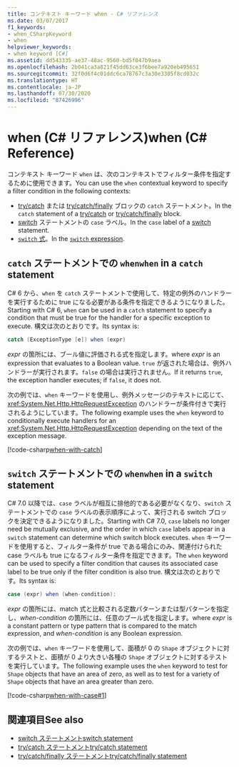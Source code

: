```yaml
---
title: コンテキスト キーワード when - C# リファレンス
ms.date: 03/07/2017
f1_keywords:
- when_CSharpKeyword
- when
helpviewer_keywords:
- when keyword [C#]
ms.assetid: dd543335-ae37-48ac-9560-bd5f047b9aea
ms.openlocfilehash: 2b041ca3a821f45dd63ce3f6bee7a920eb495651
ms.sourcegitcommit: 32f0d6f4c01ddc6ca78767c3a30e3305f8cd032c
ms.translationtype: HT
ms.contentlocale: ja-JP
ms.lasthandoff: 07/30/2020
ms.locfileid: "87426996"
---
```

# <a name="when-c-reference"></a><span data-ttu-id="c127e-102">when (C# リファレンス)</span><span class="sxs-lookup"><span data-stu-id="c127e-102">when (C# Reference)</span></span>

<span data-ttu-id="c127e-103">コンテキスト キーワード `when` は、次のコンテキストでフィルター条件を指定するために使用できます。</span><span class="sxs-lookup"><span data-stu-id="c127e-103">You can use the `when` contextual keyword to specify a filter condition in the following contexts:</span></span>

- <span data-ttu-id="c127e-104">[try/catch](try-catch.md) または [try/catch/finally](try-catch-finally.md) ブロックの `catch` ステートメント。</span><span class="sxs-lookup"><span data-stu-id="c127e-104">In the `catch` statement of a [try/catch](try-catch.md) or [try/catch/finally](try-catch-finally.md) block.</span></span>
- <span data-ttu-id="c127e-105">[switch](switch.md) ステートメントの `case` ラベル。</span><span class="sxs-lookup"><span data-stu-id="c127e-105">In the `case` label of a [switch](switch.md) statement.</span></span>
- <span data-ttu-id="c127e-106">[`switch` 式](../operators/switch-expression.md)。</span><span class="sxs-lookup"><span data-stu-id="c127e-106">In the [`switch` expression](../operators/switch-expression.md).</span></span>

## <a name="when-in-a-catch-statement"></a><span data-ttu-id="c127e-107">`catch` ステートメントでの `when`</span><span class="sxs-lookup"><span data-stu-id="c127e-107">`when` in a `catch` statement</span></span>

<span data-ttu-id="c127e-108">C# 6 から、`when` を `catch` ステートメントで使用して、特定の例外のハンドラーを実行するために true になる必要がある条件を指定できるようになりました。</span><span class="sxs-lookup"><span data-stu-id="c127e-108">Starting with C# 6, `when` can be used in a `catch` statement to specify a condition that must be true for the handler for a specific exception to execute.</span></span> <span data-ttu-id="c127e-109">構文は次のとおりです。</span><span class="sxs-lookup"><span data-stu-id="c127e-109">Its syntax is:</span></span>

```csharp
catch (ExceptionType [e]) when (expr)
```

<span data-ttu-id="c127e-110">*expr* の箇所には、ブール値に評価される式を指定します。</span><span class="sxs-lookup"><span data-stu-id="c127e-110">where *expr* is an expression that evaluates to a Boolean value.</span></span> <span data-ttu-id="c127e-111">`true` が返された場合は、例外ハンドラーが実行されます。`false` の場合は実行されません。</span><span class="sxs-lookup"><span data-stu-id="c127e-111">If it returns `true`, the exception handler executes; if `false`, it does not.</span></span>

<span data-ttu-id="c127e-112">次の例では、`when` キーワードを使用し、例外メッセージのテキストに応じて、<xref:System.Net.Http.HttpRequestException> のハンドラーが条件付きで実行されるようにしています。</span><span class="sxs-lookup"><span data-stu-id="c127e-112">The following example uses the `when` keyword to conditionally execute handlers for an <xref:System.Net.Http.HttpRequestException> depending on the text of the exception message.</span></span>

[!code-csharp[when-with-catch](~/samples/snippets/csharp/language-reference/keywords/when/catch.cs)]

## <a name="when-in-a-switch-statement"></a><span data-ttu-id="c127e-113">`switch` ステートメントでの `when`</span><span class="sxs-lookup"><span data-stu-id="c127e-113">`when` in a `switch` statement</span></span>

<span data-ttu-id="c127e-114">C# 7.0 以降では、`case` ラベルが相互に排他的である必要がなくなり、`switch` ステートメントでの `case` ラベルの表示順序によって、実行される switch ブロックを決定できるようになりました。</span><span class="sxs-lookup"><span data-stu-id="c127e-114">Starting with C# 7.0, `case` labels no longer need be mutually exclusive, and the order in which `case` labels appear in a `switch` statement can determine which switch block executes.</span></span> <span data-ttu-id="c127e-115">`when` キーワードを使用すると、フィルター条件が true である場合にのみ、関連付けられた case ラベルも true になるフィルター条件を指定できます。</span><span class="sxs-lookup"><span data-stu-id="c127e-115">The `when` keyword can be used to specify a filter condition that causes its associated case label to be true only if the filter condition is also true.</span></span> <span data-ttu-id="c127e-116">構文は次のとおりです。</span><span class="sxs-lookup"><span data-stu-id="c127e-116">Its syntax is:</span></span>

```csharp
case (expr) when (when-condition):
```

<span data-ttu-id="c127e-117">*expr* の箇所には、match 式と比較される定数パターンまたは型パターンを指定し、*when-condition* の箇所には、任意のブール式を指定します。</span><span class="sxs-lookup"><span data-stu-id="c127e-117">where *expr* is a constant pattern or type pattern that is compared to the match expression, and *when-condition* is any Boolean expression.</span></span>

<span data-ttu-id="c127e-118">次の例では、`when` キーワードを使用して、面積が 0 の `Shape` オブジェクトに対するテストと、面積が 0 より大きい各種の `Shape` オブジェクトに対するテストを実行しています。</span><span class="sxs-lookup"><span data-stu-id="c127e-118">The following example uses the `when` keyword to test for `Shape` objects that have an area of zero, as well as to test for a variety of `Shape` objects that have an area greater than zero.</span></span>

[!code-csharp[when-with-case#1](~/samples/snippets/csharp/language-reference/keywords/when/when.cs#1)]

## <a name="see-also"></a><span data-ttu-id="c127e-119">関連項目</span><span class="sxs-lookup"><span data-stu-id="c127e-119">See also</span></span>

- [<span data-ttu-id="c127e-120">switch ステートメント</span><span class="sxs-lookup"><span data-stu-id="c127e-120">switch statement</span></span>](switch.md)
- [<span data-ttu-id="c127e-121">try/catch ステートメント</span><span class="sxs-lookup"><span data-stu-id="c127e-121">try/catch statement</span></span>](try-catch.md)
- [<span data-ttu-id="c127e-122">try/catch/finally ステートメント</span><span class="sxs-lookup"><span data-stu-id="c127e-122">try/catch/finally statement</span></span>](try-catch-finally.md)
